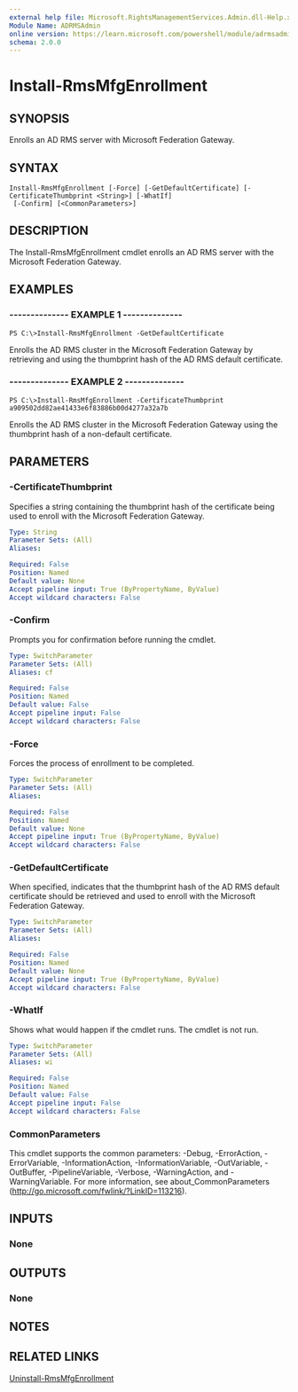 ```yaml
---
external help file: Microsoft.RightsManagementServices.Admin.dll-Help.xml
Module Name: ADRMSAdmin
online version: https://learn.microsoft.com/powershell/module/adrmsadmin/install-rmsmfgenrollment?view=windowsserver2012-ps&wt.mc_id=ps-gethelp
schema: 2.0.0
---
```


# Install-RmsMfgEnrollment

## SYNOPSIS
Enrolls an AD RMS server with Microsoft Federation Gateway.

## SYNTAX

```
Install-RmsMfgEnrollment [-Force] [-GetDefaultCertificate] [-CertificateThumbprint <String>] [-WhatIf]
 [-Confirm] [<CommonParameters>]
```

## DESCRIPTION
The Install-RmsMfgEnrollment cmdlet enrolls an AD RMS server with the Microsoft Federation Gateway.

## EXAMPLES

### --------------  EXAMPLE 1 --------------
```
PS C:\>Install-RmsMfgEnrollment -GetDefaultCertificate
```

Enrolls the AD RMS cluster in the Microsoft Federation Gateway by retrieving and using the thumbprint hash of the AD RMS default certificate.

### --------------  EXAMPLE 2 --------------
```
PS C:\>Install-RmsMfgEnrollment -CertificateThumbprint a909502dd82ae41433e6f83886b00d4277a32a7b
```

Enrolls the AD RMS cluster in the Microsoft Federation Gateway using the thumbprint hash of a non-default certificate.

## PARAMETERS

### -CertificateThumbprint
Specifies a string containing the thumbprint hash of the certificate being used to enroll with the Microsoft Federation Gateway.

```yaml
Type: String
Parameter Sets: (All)
Aliases: 

Required: False
Position: Named
Default value: None
Accept pipeline input: True (ByPropertyName, ByValue)
Accept wildcard characters: False
```

### -Confirm
Prompts you for confirmation before running the cmdlet.

```yaml
Type: SwitchParameter
Parameter Sets: (All)
Aliases: cf

Required: False
Position: Named
Default value: False
Accept pipeline input: False
Accept wildcard characters: False
```

### -Force
Forces the process of enrollment to be completed.

```yaml
Type: SwitchParameter
Parameter Sets: (All)
Aliases: 

Required: False
Position: Named
Default value: None
Accept pipeline input: True (ByPropertyName, ByValue)
Accept wildcard characters: False
```

### -GetDefaultCertificate
When specified, indicates that the thumbprint hash of the AD RMS default certificate should be retrieved and used to enroll with the Microsoft Federation Gateway.

```yaml
Type: SwitchParameter
Parameter Sets: (All)
Aliases: 

Required: False
Position: Named
Default value: None
Accept pipeline input: True (ByPropertyName, ByValue)
Accept wildcard characters: False
```

### -WhatIf
Shows what would happen if the cmdlet runs.
The cmdlet is not run.

```yaml
Type: SwitchParameter
Parameter Sets: (All)
Aliases: wi

Required: False
Position: Named
Default value: False
Accept pipeline input: False
Accept wildcard characters: False
```

### CommonParameters
This cmdlet supports the common parameters: -Debug, -ErrorAction, -ErrorVariable, -InformationAction, -InformationVariable, -OutVariable, -OutBuffer, -PipelineVariable, -Verbose, -WarningAction, and -WarningVariable. For more information, see about_CommonParameters (http://go.microsoft.com/fwlink/?LinkID=113216).

## INPUTS

### None

## OUTPUTS

### None

## NOTES

## RELATED LINKS

[Uninstall-RmsMfgEnrollment](./Uninstall-RmsMfgEnrollment.md)

